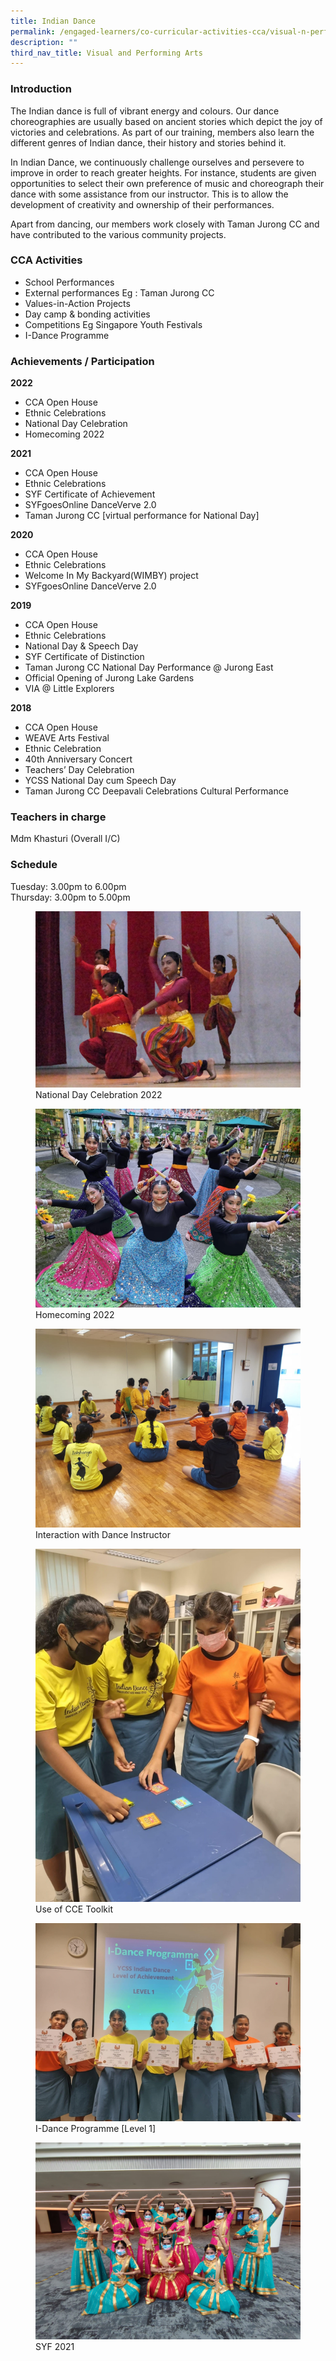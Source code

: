 ```yaml
---
title: Indian Dance
permalink: /engaged-learners/co-curricular-activities-cca/visual-n-performing-arts/indian-dance/
description: ""
third_nav_title: Visual and Performing Arts
---
```

### Introduction

The Indian dance is full of vibrant energy and colours. Our dance choreographies are usually based on ancient stories which depict the joy of victories and celebrations. As part of our training, members also learn the different genres of Indian dance, their history and stories behind it.

In Indian Dance, we continuously challenge ourselves and persevere to improve in order to reach greater heights. For instance, students are given opportunities to select their own preference of music and choreograph their dance with some assistance from our instructor. This is to allow the development of creativity and ownership of their performances.

Apart from dancing, our members work closely with Taman Jurong CC and have contributed to the various community projects.

### CCA Activities

*   School Performances
*   External performances Eg : Taman Jurong CC
*   Values-in-Action Projects
*   Day camp & bonding activities
*   Competitions Eg Singapore Youth Festivals
*   I-Dance Programme

### Achievements / Participation

**2022**
*   CCA Open House
*   Ethnic Celebrations
*   National Day Celebration
*   Homecoming 2022

**2021**
*   CCA Open House
*   Ethnic Celebrations
*   SYF Certificate of Achievement
*   SYFgoesOnline DanceVerve 2.0
*   Taman Jurong CC \[virtual performance for National Day\]

**2020**
*   CCA Open House
*   Ethnic Celebrations
*   Welcome In My Backyard(WIMBY) project
*   SYFgoesOnline DanceVerve 2.0

**2019**
*   CCA Open House
*   Ethnic Celebrations
*   National Day & Speech Day
*   SYF Certificate of Distinction
*   Taman Jurong CC National Day Performance @ Jurong East
*   Official Opening of Jurong Lake Gardens
*   VIA @ Little Explorers

**2018**
*   CCA Open House
*   WEAVE Arts Festival
*   Ethnic Celebration
*   40th Anniversary Concert
*   Teachers’ Day Celebration
*   YCSS National Day cum Speech Day
*   Taman Jurong CC Deepavali Celebrations Cultural Performance

### Teachers in charge

Mdm Khasturi (Overall I/C)

### Schedule

Tuesday: 3.00pm to 6.00pm <br>
Thursday: 3.00pm to 5.00pm

<figure>  
<img src="/images/Indian%20Dance%20Natl%20Day%202022.png">  
<figcaption> National Day Celebration 2022 </figcaption>  
</figure>

<figure>  
<img src="/images/Indian%20Dance%20Homecoming%202022.png">  
<figcaption> Homecoming 2022 </figcaption>  
</figure>

<figure>  
<img src="/images/Discussion%20on%20Chereography%20with%20Instructor.jpeg">  
<figcaption> Interaction with Dance Instructor </figcaption> 
</figure>

<figure>  
<img src="/images/Indian%20Dance%20Use%20of%20CCE%20Toolkit.png">  
<figcaption> Use of CCE Toolkit </figcaption> 
</figure>

<figure>  
<img src="/images/I-Dance%20Programme%20Level%201.png">  
<figcaption> I-Dance Programme [Level 1] </figcaption> 
</figure>

<figure>  
<img src="/images/SYF%202021.jpeg">  
<figcaption> SYF 2021</figcaption> 
</figure>
